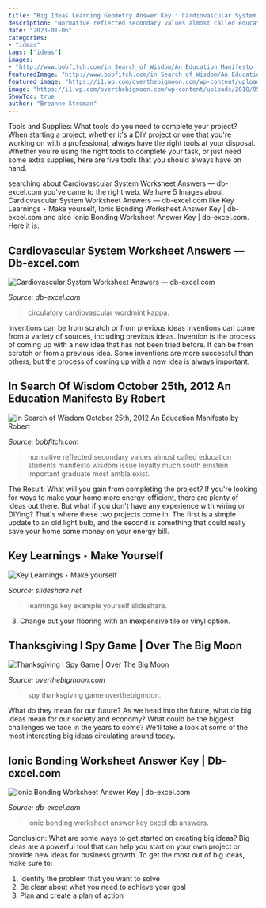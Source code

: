 ```yaml
---
title: "Big Ideas Learning Geometry Answer Key : Cardiovascular System Worksheet Answers — Db-excel.com"
description: "Normative reflected secondary values almost called education students manifesto wisdom issue loyalty much south einstein important graduate most ambla exist"
date: "2023-01-06"
categories:
- "ideas"
tags: ["ideas"]
images:
- "http://www.bobfitch.com/in_Search_of_Wisdom/An_Education_Manifesto_files/droppedImage_2.png"
featuredImage: "http://www.bobfitch.com/in_Search_of_Wisdom/An_Education_Manifesto_files/droppedImage_2.png"
featured_image: "https://i1.wp.com/overthebigmoon.com/wp-content/uploads/2018/09/I-spy-thanksgiving.jpg?fit=2326%2C3547&amp;ssl=1"
image: "https://i1.wp.com/overthebigmoon.com/wp-content/uploads/2018/09/I-spy-thanksgiving.jpg?fit=2326%2C3547&amp;ssl=1"
ShowToc: true
author: "Breanne Stroman"
---
```



Tools and Supplies: What tools do you need to complete your project?
When starting a project, whether it's a DIY project or one that you're working on with a professional, always have the right tools at your disposal. Whether you're using the right tools to complete your task, or just need some extra supplies, here are five tools that you should always have on hand.

	

		
searching about Cardiovascular System Worksheet Answers — db-excel.com you've came to the right web. We have 5 Images about Cardiovascular System Worksheet Answers — db-excel.com like Key Learnings ‣ Make yourself, Ionic Bonding Worksheet Answer Key | db-excel.com and also Ionic Bonding Worksheet Answer Key | db-excel.com. Here it is:
		
    
## Cardiovascular System Worksheet Answers — Db-excel.com

<img loading=lazy src="https://db-excel.com/wp-content/uploads/2019/09/cardiovascular-system-chapter-5-crossword-word-1.png" onerror="this.onerror=null;this.src='https://tse1.mm.bing.net/th?id=OIP.dxrLvL1RNMSLJbPd9grNWQHaHg&amp;pid=15.1';" alt="Cardiovascular System Worksheet Answers — db-excel.com">

_Source: db-excel.com_

>circulatory cardiovascular wordmint kappa. 

	

Inventions can be from scratch or from previous ideas
Inventions can come from a variety of sources, including previous ideas. Invention is the process of coming up with a new idea that has not been tried before. It can be from scratch or from a previous idea. Some inventions are more successful than others, but the process of coming up with a new idea is always important.

    
## In Search Of Wisdom October 25th, 2012 An Education Manifesto By Robert

<img loading=lazy src="http://www.bobfitch.com/in_Search_of_Wisdom/An_Education_Manifesto_files/droppedImage_2.png" onerror="this.onerror=null;this.src='https://tse1.mm.bing.net/th?id=OIP.WFws-cb2Xw5LnIJ_AVr1KgAAAA&amp;pid=15.1';" alt="in Search of Wisdom October 25th, 2012 An Education Manifesto by Robert">

_Source: bobfitch.com_

>normative reflected secondary values almost called education students manifesto wisdom issue loyalty much south einstein important graduate most ambla exist. 

	

The Result: What will you gain from completing the project?
If you're looking for ways to make your home more energy-efficient, there are plenty of ideas out there. But what if you don't have any experience with wiring or DIYing? That's where these two projects come in. The first is a simple update to an old light bulb, and the second is something that could really save your home some money on your energy bill.

    
## Key Learnings ‣ Make Yourself

<img loading=lazy src="https://image.slidesharecdn.com/hclemployee-first-1233639831444456-1/95/employee-first-customer-second-27-728.jpg?cb=1236302207" onerror="this.onerror=null;this.src='https://tse3.mm.bing.net/th?id=OIP.0eAlHIJcs3mvGH-osN-bVQHaFj&amp;pid=15.1';" alt="Key Learnings ‣ Make yourself">

_Source: slideshare.net_

>learnings key example yourself slideshare. 

	

3. Change out your flooring with an inexpensive tile or vinyl option.

    
## Thanksgiving I Spy Game | Over The Big Moon

<img loading=lazy src="https://i1.wp.com/overthebigmoon.com/wp-content/uploads/2018/09/I-spy-thanksgiving.jpg?fit=2326%2C3547&amp;ssl=1" onerror="this.onerror=null;this.src='https://tse4.mm.bing.net/th?id=OIP.AiNuz3Tz4jWzovbJ1pmydAHaLS&amp;pid=15.1';" alt="Thanksgiving I Spy Game | Over The Big Moon">

_Source: overthebigmoon.com_

>spy thanksgiving game overthebigmoon. 

	

What do they mean for our future?
As we head into the future, what do big ideas mean for our society and economy? What could be the biggest challenges we face in the years to come? We'll take a look at some of the most interesting big ideas circulating around today.

    
## Ionic Bonding Worksheet Answer Key | Db-excel.com

<img loading=lazy src="https://db-excel.com/wp-content/uploads/2019/09/ionic-bonding-worksheet-answers-netvs-5.jpg" onerror="this.onerror=null;this.src='https://tse2.mm.bing.net/th?id=OIP.QlzLGjmzY30yHz1C3I6NcAHaKe&amp;pid=15.1';" alt="Ionic Bonding Worksheet Answer Key | db-excel.com">

_Source: db-excel.com_

>ionic bonding worksheet answer key excel db answers. 

	

Conclusion: What are some ways to get started on creating big ideas?
Big ideas are a powerful tool that can help you start on your own project or provide new ideas for business growth. To get the most out of big ideas, make sure to:
1. Identify the problem that you want to solve
2. Be clear about what you need to achieve your goal
3. Plan and create a plan of action

